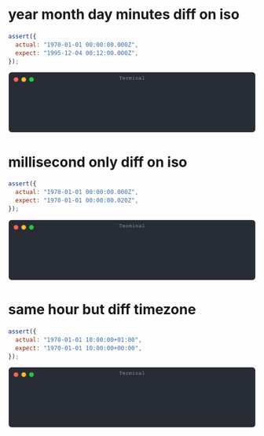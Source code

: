 # year month day minutes diff on iso

```js
assert({
  actual: "1970-01-01 00:00:00.000Z",
  expect: "1995-12-04 00:12:00.000Z",
});
```

![img](<./date/year month day minutes diff on iso.svg>)

# millisecond only diff on iso

```js
assert({
  actual: "1970-01-01 00:00:00.000Z",
  expect: "1970-01-01 00:00:00.020Z",
});
```

![img](<./date/millisecond only diff on iso.svg>)

# same hour but diff timezone

```js
assert({
  actual: "1970-01-01 10:00:00+01:00",
  expect: "1970-01-01 10:00:00+00:00",
});
```

![img](<./date/same hour but diff timezone.svg>)

